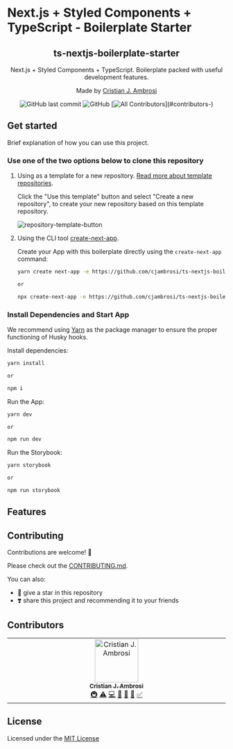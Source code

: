 # Next.js + Styled Components + TypeScript - Boilerplate Starter

<div align="center">
  <h2>ts-nextjs-boilerplate-starter</h2>
  <p>Next.js + Styled Components + TypeScript. Boilerplate packed with useful development features.</p>
  <p>Made by <a href="https://www.linkedin.com/in/cjambrosi" target="_blank">Cristian J. Ambrosi</a></p>

  ![GitHub last commit](https://img.shields.io/github/last-commit/cjambrosi/ts-nextjs-boilerplate-starter?color=%2379C83D&label=Last%20Commit)
  ![GitHub](https://img.shields.io/github/license/cjambrosi/ts-nextjs-boilerplate-starter?label=Licence)
  [![All Contributors](https://img.shields.io/badge/all_contributors-1-green.svg?)](#contributors-)
</div>

## Get started

Brief explanation of how you can use this project.

### Use one of the two options below to clone this repository

1. Using as a template for a new repository. [Read more about template repositories](https://docs.github.com/en/repositories/creating-and-managing-repositories/creating-a-repository-from-a-template).

    Click the "Use this template" button and select "Create a new repository", to create your new repository based on this template repository.

    ![repository-template-button](https://github.com/cjambrosi/ts-nextjs-boilerplate-starter/assets/9125404/a1def74a-fec2-4194-b79d-90d9d0850267)

2. Using the CLI tool [create-next-app](https://nextjs.org/docs/pages/api-reference/create-next-app).

    Create your App with this boilerplate directly using the `create-next-app` command:

    ```bash
    yarn create next-app -e https://github.com/cjambrosi/ts-nextjs-boilerplate-starter app-name

    or

    npx create-next-app -e https://github.com/cjambrosi/ts-nextjs-boilerplate-starter app-name
    ```

### Install Dependencies and Start App

We recommend using [Yarn](https://yarnpkg.com) as the package manager to ensure the proper functioning of Husky hooks.

Install dependencies:

```bash
yarn install

or

npm i
```

Run the App:

```bash
yarn dev

or

npm run dev
```

Run the Storybook:

```bash
yarn storybook

or

npm run storybook
```

## Features

## Contributing

Contributions are welcome! :metal:

Please check out the [CONTRIBUTING.md](CONTRIBUTING.md).

You can also:

- :star2: give a star in this repository
- :heavy_heart_exclamation: share this project and recommending it to your friends

## Contributors

<!-- ALL-CONTRIBUTORS-LIST:START - Do not remove or modify this section -->
<!-- prettier-ignore-start -->
<!-- markdownlint-disable -->
<table>
  <tbody>
    <tr>
      <td align="center" valign="top" width="14.28%"><a href="https://github.com/cjambrosi"><img src="https://avatars.githubusercontent.com/u/9125404?v=4?s=100" width="100px;" alt="Cristian J. Ambrosi"/><br /><sub><b>Cristian J. Ambrosi</b></sub></a><br /><a href="#infra-cjambrosi" title="Infrastructure (Hosting, Build-Tools, etc)">🚇</a> <a href="https://github.com/cjambrosi/ts-nextjs-boilerplate-starter/commits?author=cjambrosi" title="Tests">⚠️</a> <a href="https://github.com/cjambrosi/ts-nextjs-boilerplate-starter/commits?author=cjambrosi" title="Code">💻</a> <a href="https://github.com/cjambrosi/ts-nextjs-boilerplate-starter/commits?author=cjambrosi" title="Documentation">📖</a> <a href="https://github.com/cjambrosi/ts-nextjs-boilerplate-starter/pulls?q=is%3Apr+reviewed-by%3Acjambrosi" title="Reviewed Pull Requests">👀</a> <a href="#maintenance-cjambrosi" title="Maintenance">🚧</a> <a href="#tutorial-cjambrosi" title="Tutorials">✅</a></td>
    </tr>
  </tbody>
</table>

<!-- markdownlint-restore -->
<!-- prettier-ignore-end -->

<!-- ALL-CONTRIBUTORS-LIST:END -->

## License

Licensed under the [MIT License](LICENSE)
